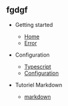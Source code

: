 <!-- docs/_sidebar.md -->

##  fgdgf

* Getting started
	* [Home](/)
	* [Error](error.md)

* Configuration
    * [Typescript](typeScriptClass.md)
    * [Configuration](info.md)

* Tutoriel Markdown
    * [markdown](markdown-tutorial/informationen.md)
